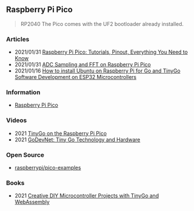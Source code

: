 ## Raspberry Pi Pico
> RP2040
> The Pico comes with the UF2 bootloader already installed.


### Articles
- 2021/01/31 [Raspberry Pi Pico: Tutorials, Pinout, Everything You Need to Know](https://www.tomshardware.com/news/raspberry-pi-pico-tutorials-pinout-everything-you-need-to-know)
- 2021/01/31 [ADC Sampling and FFT on Raspberry Pi Pico](https://www.hackster.io/AlexWulff/adc-sampling-and-fft-on-raspberry-pi-pico-f883dd)
- 2021/01/16 [How to install Ubuntu on Raspberry Pi for Go and TinyGo Software Development on ESP32 Microcontrollers](https://dev.to/cashoefman/how-to-install-ubuntu-on-raspberry-pi-for-go-and-tinygo-software-development-on-esp32-microcontrollers-8b8)


### Information
- [Raspberry Pi Pico](https://www.raspberrypi.org/documentation/pico/getting-started/)


### Videos
- 2021 [TinyGo on the Raspberry Pi Pico](https://www.youtube.com/watch?v=Fl5eFIYU1Xg)
- 2021 [GoDevNet: Tiny Go Technology and Hardware](https://www.youtube.com/watch?v=5q9dPKs_yv0)


### Open Source
- [raspberrypi/pico-examples](https://github.com/raspberrypi/pico-examples)


### Books
- 2021 [Creative DIY Microcontroller Projects with TinyGo and WebAssembly](https://www.packtpub.com/product/creative-diy-microcontroller-projects-with-tinygo-and-webassembly/9781800560208)
